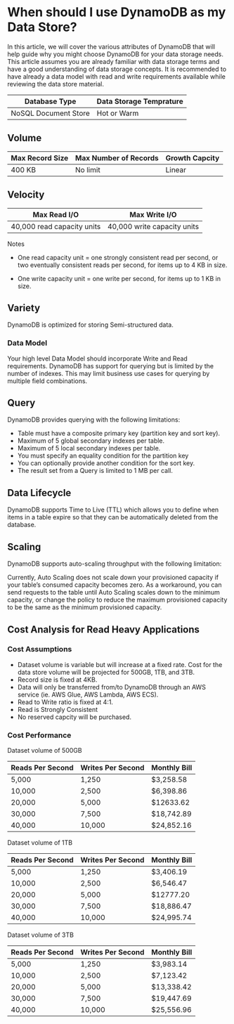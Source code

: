 # When should I use DynamoDB as my Data Store?

In this article, we will cover the various attributes of DynamoDB that will help guide why you might choose DynamoDB for your data storage needs. This article assumes you are already familiar with data storage terms and have a good understanding of data storage concepts. It is recommended to have already a data model with read and write requirements available while reviewing the data store material.

| Database Type | Data Storage Temprature |
| ------------- | ------------- |
| NoSQL Document Store | Hot or Warm |

## Volume

| Max Record Size | Max Number of Records | Growth Capcity |
| ------------- | ------------- | ------------- |
| 400 KB | No limit | Linear |

## Velocity

| Max Read I/O | Max Write I/O |
| ------------- | ------------- |
| 40,000 read capacity units | 40,000 write capacity units |


Notes
* One read capacity unit = one strongly consistent read per second, or two eventually consistent reads per second, for items up to 4 KB in size.

* One write capacity unit = one write per second, for items up to 1 KB in size.

## Variety

DynamoDB is optimized for storing Semi-structured data.

### Data Model

Your high level Data Model should incorporate Write and Read requirements. DynamoDB has support for querying but is limited by the number of indexes. This may limit business use cases for querying by multiple field combinations.

## Query

DynamoDB provides querying with the following limitations:

* Table must have a composite primary key (partition key and sort key).
* Maximum of 5 global secondary indexes per table.
* Maximum of 5 local secondary indexes per table.
* You must specify an equality condition for the partition key
* You can optionally provide another condition for the sort key.
* The result set from a Query is limited to 1 MB per call.

## Data Lifecycle

DynamoDB supports Time to Live (TTL) which allows you to define when items in a table expire so that they can be automatically deleted from the database.

## Scaling

DynamoDB supports auto-scaling throughput with the following limitation:

Currently, Auto Scaling does not scale down your provisioned capacity if your table’s consumed capacity becomes zero. As a workaround, you can send requests to the table until Auto Scaling scales down to the minimum capacity, or change the policy to reduce the maximum provisioned capacity to be the same as the minimum provisioned capacity.

## Cost Analysis for Read Heavy Applications

### Cost Assumptions

* Dataset volume is variable but will increase at a fixed rate. Cost for the data store volume will be projected for 500GB, 1TB, and 3TB.
* Record size is fixed at 4KB.
* Data will only be transferred from/to DynamoDB through an AWS service (ie. AWS Glue, AWS Lambda, AWS ECS).
* Read to Write ratio is fixed at 4:1.
* Read is Strongly Consistent
* No reserved capcity will be purchased.

### Cost Performance

Dataset volume of 500GB

| Reads Per Second | Writes Per Second | Monthly Bill |
| ------------- | ------------- | ------------- |
| 5,000 | 1,250 | $3,258.58 |
| 10,000 | 2,500 | $6,398.86 |
| 20,000 | 5,000 | $12633.62 |
| 30,000 | 7,500 | $18,742.89 |
| 40,000 | 10,000 | $24,852.16 |

Dataset volume of 1TB

| Reads Per Second | Writes Per Second | Monthly Bill |
| ------------- | ------------- | ------------- |
| 5,000 | 1,250 | $3,406.19 |
| 10,000 | 2,500 | $6,546.47 |
| 20,000 | 5,000 | $12777.20 |
| 30,000 | 7,500 | $18,886.47 |
| 40,000 | 10,000 | $24,995.74 |


Dataset volume of 3TB

| Reads Per Second | Writes Per Second | Monthly Bill |
| ------------- | ------------- | ------------- |
| 5,000 | 1,250 | $3,983.14 |
| 10,000 | 2,500 | $7,123.42 |
| 20,000 | 5,000 | $13,338.42 |
| 30,000 | 7,500 | $19,447.69 |
| 40,000 | 10,000 | $25,556.96 |
